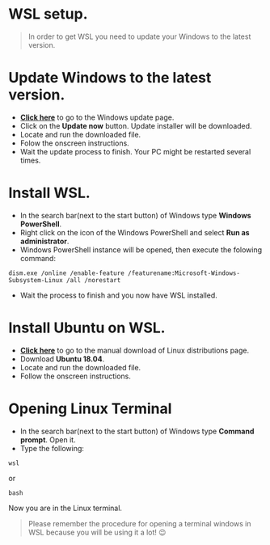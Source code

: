 # WSL setup.
> In order to get WSL you need to update your Windows to the latest version.

# Update Windows to the latest version.
* [**Click here**](https://www.microsoft.com/en-us/software-download/windows10) to go to the Windows update page.
* Click on the **Update now** button. Update installer will be downloaded.
* Locate and run the downloaded file.
* Folow the onscreen instructions. 
* Wait the update process to finish. Your PC might be restarted several times.

# Install WSL.
* In the search bar(next to the start button) of Windows type **Windows PowerShell**.
* Right click on the icon of the Windows PowerShell and select **Run as administrator**.
* Windows PowerShell instance will be opened, then execute the folowing command:
```
dism.exe /online /enable-feature /featurename:Microsoft-Windows-Subsystem-Linux /all /norestart
```
* Wait the process to finish and you now have WSL installed.

# Install Ubuntu on WSL.
* [**Click here**](https://docs.microsoft.com/en-us/windows/wsl/install-manual) to go to the manual download of Linux distributions page.
* Download **Ubuntu 18.04**.
* Locate and run the downloaded file.
* Follow the onscreen instructions.

# Opening Linux Terminal
* In the search bar(next to the start button) of Windows type **Command prompt**. Open it.
* Type the following:
```
wsl
```
or 
```
bash
```
Now you are in the Linux terminal.
> Please remember the procedure for opening a terminal windows in WSL because you will be using it a lot! 😉

